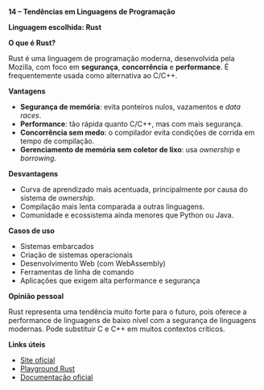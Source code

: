 **14 – Tendências em Linguagens de Programação**

**Linguagem escolhida: **Rust****


**O que é Rust?**

Rust é uma linguagem de programação moderna, desenvolvida pela Mozilla, com foco em **segurança**, **concorrência** e **performance**. É frequentemente usada como alternativa ao C/C++.


**Vantagens**

- **Segurança de memória**: evita ponteiros nulos, vazamentos e *data races*.
- **Performance**: tão rápida quanto C/C++, mas com mais segurança.
- **Concorrência sem medo**: o compilador evita condições de corrida em tempo de compilação.
- **Gerenciamento de memória sem coletor de lixo**: usa *ownership* e *borrowing*.


**Desvantagens**

- Curva de aprendizado mais acentuada, principalmente por causa do sistema de *ownership*.
- Compilação mais lenta comparada a outras linguagens.
- Comunidade e ecossistema ainda menores que Python ou Java.


**Casos de uso**

- Sistemas embarcados
- Criação de sistemas operacionais
- Desenvolvimento Web (com WebAssembly)
- Ferramentas de linha de comando
- Aplicações que exigem alta performance e segurança


**Opinião pessoal**

Rust representa uma tendência muito forte para o futuro, pois oferece a performance de linguagens de baixo nível com a segurança de linguagens modernas. Pode substituir C e C++ em muitos contextos críticos.


**Links úteis**

- [Site oficial](https://www.rust-lang.org/)
- [Playground Rust](https://play.rust-lang.org/)
- [Documentação oficial](https://doc.rust-lang.org/)

